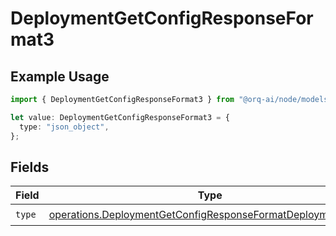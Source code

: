 # DeploymentGetConfigResponseFormat3

## Example Usage

```typescript
import { DeploymentGetConfigResponseFormat3 } from "@orq-ai/node/models/operations";

let value: DeploymentGetConfigResponseFormat3 = {
  type: "json_object",
};
```

## Fields

| Field                                                                                                                                      | Type                                                                                                                                       | Required                                                                                                                                   | Description                                                                                                                                |
| ------------------------------------------------------------------------------------------------------------------------------------------ | ------------------------------------------------------------------------------------------------------------------------------------------ | ------------------------------------------------------------------------------------------------------------------------------------------ | ------------------------------------------------------------------------------------------------------------------------------------------ |
| `type`                                                                                                                                     | [operations.DeploymentGetConfigResponseFormatDeploymentsType](../../models/operations/deploymentgetconfigresponseformatdeploymentstype.md) | :heavy_check_mark:                                                                                                                         | N/A                                                                                                                                        |